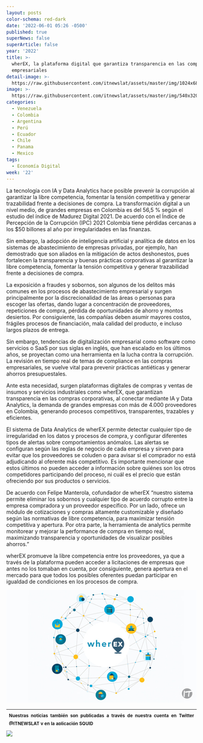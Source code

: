 ```yaml
---
layout: posts
color-schema: red-dark
date: '2022-06-01 05:26 -0500'
published: true
superNews: false
superArticle: false
year: '2022'
title: >-
  wherEX, la plataforma digital que garantiza transparencia en las compras
  empresariales
detail-image: >-
  https://raw.githubusercontent.com/itnewslat/assets/master/img/1024x680/WherEX-g.jpg
image: >-
  https://raw.githubusercontent.com/itnewslat/assets/master/img/540x320/WherEX-p.jpg
categories:
  - Venezuela
  - Colombia
  - Argentina
  - Perú
  - Ecuador
  - Chile
  - Panama
  - Mexico
tags:
  - Economía Digital
week: '22'
---
```

La tecnología con IA y Data Analytics hace posible prevenir la corrupción al garantizar la libre competencia, fomentar la tensión competitiva y generar trazabilidad frente a decisiones de compra.
La transformación digital a un nivel medio, de grandes empresas en Colombia es del 56,5 % según el estudio del índice de Madurez Digital 2021.
De acuerdo con el Índice de Percepción de la Corrupción (IPC) 2021 Colombia tiene pérdidas cercanas a los $50 billones al año por irregularidades en las finanzas.

Sin embargo, la adopción de inteligencia artificial y analítica de datos en los sistemas de abastecimiento de empresas privadas, por ejemplo, han demostrado que son aliados en la mitigación de actos deshonestos, pues fortalecen la transparencia y buenas prácticas corporativas al garantizar la libre competencia, fomentar la tensión competitiva y generar trazabilidad frente a decisiones de compra.

La exposición a fraudes y sobornos, son algunos de los delitos más comunes en los procesos de abastecimiento empresarial y surgen principalmente por la discrecionalidad de las áreas o personas para escoger las ofertas, dando lugar a concentración de proveedores, repeticiones de compra, pérdida de oportunidades de ahorro y montos desiertos. Por consiguiente, las compañías deben asumir mayores costos, frágiles procesos de financiación, mala calidad del producto, e incluso largos plazos de entrega.

Sin embargo, tendencias de digitalización empresarial como software como servicios o SaaS por sus siglas en inglés, que han escalado en los últimos años, se proyectan como una herramienta en la lucha contra la corrupción. La revisión en tiempo real de temas de compliance en las compras empresariales, se vuelve vital para prevenir prácticas antiéticas y generar ahorros presupuestales.

Ante esta necesidad, surgen plataformas digitales de compras y ventas de insumos y servicios industriales como wherEX, que garantizan transparencia en las compras corporativas, al conectar mediante IA y Data Analytics, la demanda de grandes empresas con más de 4.000 proveedores en Colombia, generando procesos competitivos, transparentes, trazables y eficientes.

El sistema de Data Analytics de wherEX permite detectar cualquier tipo de irregularidad en los datos y procesos de compra, y configurar diferentes tipos de alertas sobre comportamientos anómalos.
Las alertas se configuran según las reglas de negocio de cada empresa y sirven para evitar que los proveedores se coluden o para avisar si el comprador no está adjudicando al oferente más competitivo. Es importante mencionar que estos últimos no pueden acceder a información sobre quiénes son los otros competidores participando del proceso, ni cuál es el precio que están ofreciendo por sus productos o servicios.

De acuerdo con Felipe Manterola, cofundador de wherEX “nuestro sistema permite eliminar los sobornos y cualquier tipo de acuerdo corrupto entre la empresa compradora y un proveedor específico. Por un lado, ofrece un módulo de cotizaciones y compras altamente customizable y diseñado según las normativas de libre competencia, para maximizar tensión competitiva y apertura. Por otra parte, la herramienta de analytics permite monitorear y mejorar la performance de compra en tiempo real, maximizando transparencia y oportunidades de visualizar posibles ahorros.”

wherEX promueve la libre competencia entre los proveedores, ya que a través de la plataforma pueden acceder a licitaciones de empresas que antes no los tomaban en cuenta, por consiguiente, genera apertura en el mercado para que todos los posibles oferentes puedan participar en igualdad de condiciones en los procesos de compra.

![](https://raw.githubusercontent.com/itnewslat/assets/master/img/540x320/WherEX-p.jpg)

<table style="height: 42px;" width="569">
<tbody>
<tr>
<td style="text-align: justify;"><sub><strong>Nuestras noticias también son publicadas a través de nuestra cuenta en Twitter <a href="https://twitter.com/itnewslat?lang=es">@ITNEWSLAT</a> y en la aplicación <a href="https://squidapp.co/en/">SQUID</a></strong></sub></td>
</tr>
</tbody>
</table>

<img src="https://tracker.metricool.com/c3po.jpg?hash=56f88a41e39ab42c063cc51676587a04"/>